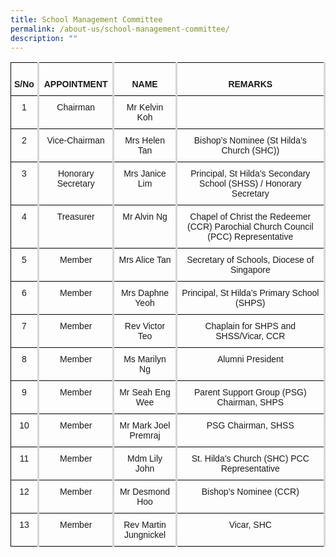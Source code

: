 ```yaml
---
title: School Management Committee
permalink: /about-us/school-management-committee/
description: ""
---
```

<style type="text/css">
.tg  {border-collapse:collapse;border-spacing:0;     border=1; frame=void; rules=rows;}
.tg td{border-color:black;border-style:solid;border-width:1px;font-family:Arial, sans-serif;font-size:14px;
  overflow:hidden;padding:10px 5px;word-break:normal;}
.tg th{border-color:black;border-style:solid;border-width:1px;font-family:Arial, sans-serif;font-size:14px;
  font-weight:normal;overflow:hidden;padding:10px 5px;word-break:normal;}
.tg .tg-baqh{text-align:center;vertical-align:top; border-right:solid #d6d6d6;}
.tg .tg-amwm{font-weight:bold;text-align:center;vertical-align:top;  border-right:solid #d6d6d6;}
</style>
<table class="tg">
<thead>
  <tr>
    <th class="tg-amwm"><br><span style="background-color:initial">S/No</span><br></th>
    <th class="tg-amwm"><br><span style="background-color:initial">APPOINTMENT</span><br></th>
    <th class="tg-amwm"><br><span style="background-color:initial">NAME</span><br></th>
    <th class="tg-amwm"><br>REMARKS</th>
  </tr>
</thead>
<tbody>
  <tr>
    <td class="tg-baqh">1 </td>
    <td class="tg-baqh"> Chairman</td>
    <td class="tg-baqh">Mr Kelvin Koh </td>
    <td class="tg-baqh"> </td>
  </tr>
  <tr>
    <td class="tg-baqh">2</td>
    <td class="tg-baqh"> Vice-Chairman</td>
    <td class="tg-baqh"> Mrs Helen Tan</td>
    <td class="tg-baqh">Bishop’s Nominee (St Hilda’s Church (SHC)) </td>
  </tr>
  <tr>
    <td class="tg-baqh">3 </td>
    <td class="tg-baqh"> Honorary Secretary</td>
    <td class="tg-baqh">Mrs Janice Lim </td>
    <td class="tg-baqh"> Principal, St Hilda’s Secondary School (SHSS) / Honorary Secretary</td>
  </tr>
  <tr>
    <td class="tg-baqh"> 4</td>
    <td class="tg-baqh"> Treasurer</td>
    <td class="tg-baqh">Mr Alvin Ng </td>
    <td class="tg-baqh"> Chapel of Christ the Redeemer (CCR) Parochial Church Council (PCC) Representative</td>
  </tr>
  <tr>
    <td class="tg-baqh"> 5</td>
    <td class="tg-baqh"> Member</td>
    <td class="tg-baqh">Mrs Alice Tan </td>
    <td class="tg-baqh">Secretary of Schools, Diocese of Singapore </td>
  </tr>
  <tr>
    <td class="tg-baqh"> 6</td>
    <td class="tg-baqh"> Member</td>
    <td class="tg-baqh">Mrs Daphne Yeoh </td>
    <td class="tg-baqh"> Principal, St Hilda’s Primary School (SHPS)</td>
  </tr>
  <tr>
    <td class="tg-baqh"> 7</td>
    <td class="tg-baqh">Member </td>
    <td class="tg-baqh"> Rev Victor Teo</td>
    <td class="tg-baqh">Chaplain for SHPS and SHSS/Vicar, CCR </td>
  </tr>
  <tr>
    <td class="tg-baqh"> 8</td>
    <td class="tg-baqh"> Member</td>
    <td class="tg-baqh">Ms Marilyn Ng </td>
    <td class="tg-baqh"> Alumni President</td>
  </tr>
  <tr>
    <td class="tg-baqh"> 9</td>
    <td class="tg-baqh">Member </td>
    <td class="tg-baqh">Mr Seah Eng Wee </td>
    <td class="tg-baqh"> Parent Support Group (PSG) Chairman, SHPS</td>
  </tr>
  <tr>
    <td class="tg-baqh"> 10 </td>
    <td class="tg-baqh">Member </td>
    <td class="tg-baqh">Mr Mark Joel Premraj </td>
    <td class="tg-baqh">PSG Chairman, SHSS </td>
  </tr>
  <tr>
    <td class="tg-baqh">11</td>
    <td class="tg-baqh"> Member</td>
    <td class="tg-baqh">Mdm Lily John </td>
    <td class="tg-baqh"> St. Hilda’s Church (SHC) PCC Representative</td>
  </tr>
  <tr>
    <td class="tg-baqh"> 12 </td>
    <td class="tg-baqh">Member </td>
    <td class="tg-baqh">Mr Desmond Hoo </td>
    <td class="tg-baqh"> Bishop’s Nominee (CCR)</td>
  </tr>
  <tr>
    <td class="tg-baqh"> 13</td>
    <td class="tg-baqh"> Member</td>
    <td class="tg-baqh">Rev Martin Jungnickel </td>
    <td class="tg-baqh">Vicar, SHC </td>
  </tr>
</tbody>
</table>